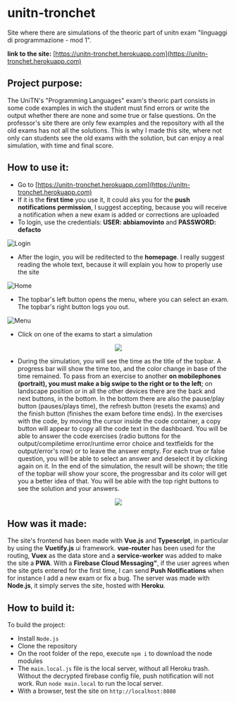 # unitn-tronchet

Site where there are simulations of the theoric part of unitn exam "linguaggi di programmazione - mod 1".

__link to the site:__ [https://unitn-tronchet.herokuapp.com](https://unitn-tronchet.herokuapp.com)

## Project purpose:

The UniTN's "Programming Languages" exam's theoric part consists in some code examples in wich the student must find errors or write the output whether there are none and some true or false questions. On the professor's site there are only few examples and the repository with all the old exams has not all the solutions. This is why I made this site, where not only can students see the old exams with the solution, but can enjoy a real simulation, with time and final score.

## How to use it:

* Go to [https://unitn-tronchet.herokuapp.com](https://unitn-tronchet.herokuapp.com)
* If it is the **first time** you use it, it could aks you for the **push notifications permission**, I suggest accepting, because you will receive a notification when a new exam is added or corrections are uploaded
* To login, use the credentials: **USER: abbiamovinto** and **PASSWORD: defacto**

![Login](https://github.com/euberdeveloper/unitn-tronchet/blob/master/doc/log-in.png)
* After the login, you will be reditected to the **homepage**. I really suggest reading the whole text, because it will explain you how to properly use the site

![Home](https://github.com/euberdeveloper/unitn-tronchet/blob/master/doc/home.png)
* The topbar's left button opens the menu, where you can select an exam. The topbar's right button logs you out.

![Menu](https://github.com/euberdeveloper/unitn-tronchet/blob/master/doc/menu.png)
* Click on one of the exams to start a simulation

<p align="center">
  <img src="https://github.com/euberdeveloper/unitn-tronchet/blob/master/doc/usage-mobile-portrait.gif">
</p>

* During the simulation, you will see the time as the title of the topbar. A progress bar will show the time too, and the color change in base of the time remained. To pass from an exercise to another **on mobilephones (portrait), you must make a big swipe to the right or to the left**; on landscape position or in all the other devices there are the back and next buttons, in the bottom. In the bottom there are also the pause/play button (pauses/plays time), the refresh button (resets the exams) and the finish button (finishes the exam before time ends). In the exercises with the code, by moving the cursor inside the code container, a copy button will appear to copy all the code text in the dashboard. You will be able to answer the code exercises (radio buttons for the output/compiletime error/runtime error choice and textfields for the output/error's row) or to leave the answer empty. For each true or false question, you will be able to select an answer and deselect it by clicking again on it. In the end of the simulation, the result will be shown; the title of the topbar will show your score, the progressbar and its color will get you a better idea of that. You will be able with the top right buttons to see the solution and your answers.

<p align="center">
  <img src="https://github.com/euberdeveloper/unitn-tronchet/blob/master/doc/usage.gif">
</p>

## How was it made:

The site's frontend has been made with **Vue.js** and **Typescript**, in particular by using the **Vuetify.js** ui framework. **vue-router** has been used for the routing, **Vuex** as the data store and a **service-worker** was added to make the site a **PWA**. With a **Firebase Cloud Messaging"**, if the user agrees when the site gets entered for the first time, I can send **Push Notifications** when for instance I add a new exam or fix a bug. The server was made with **Node.js**, it simply serves the site, hosted with **Heroku**.

## How to build it:

To build the project:

* Install `Node.js`
* Clone the repository
* On the root folder of the repo, execute `npm i` to download the node modules
* The `main.local.js` file is the local server, without all Heroku trash. Without the decrypted firebase config file, push notification will not work. Run `node main.local` to run the local server.
* With a browser, test the site on `http://localhost:8080`
